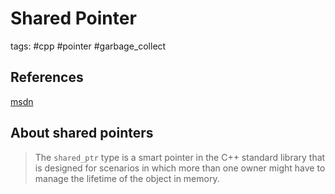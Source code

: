 # Shared Pointer

tags: #cpp #pointer #garbage_collect

## References

[msdn](https://learn.microsoft.com/en-us/cpp/cpp/how-to-create-and-use-shared-ptr-instances?view=msvc-170)

## About shared pointers

> The `shared_ptr` type is a smart pointer in the C++ standard library that is designed for scenarios in which more than one owner might have to manage the lifetime of the object in memory.
